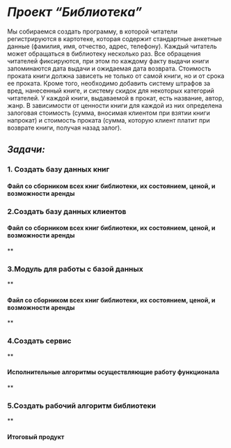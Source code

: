 ***<h1>Проект “Библиотека”</h1>***
Мы собираемся создать программу, в которой читатели регистрируются в картотеке, которая содержит стандартные анкетные данные (фамилия, имя, отчество, адрес, телефонy). Каждый читатель может обращаться в библиотеку несколько раз. Все обращения читателей фиксируются, при этом по каждому факту выдачи книги запоминаются дата выдачи и ожидаемая дата возврата. Стоимость проката книги должна зависеть не только от самой книги, но и от срока ее проката. Кроме того, необходимо добавить систему штрафов за вред, нанесенный книге, и систему скидок для некоторых категорий читателей. У каждой книги, выдаваемой в прокат, есть название, автор, жанр. В зависимости от ценности книги для каждой из них определена залоговая стоимость (сумма, вносимая клиентом при взятии книги напрокат) и стоимость проката (сумма, которую клиент платит при возврате книги, получая назад залог).

***<h2>Задачи:</h2>***

**<h3>1. Создать базу данных книг</h3>**
<h4>Файл со сборником всех книг библиотеки, их состоянием, ценой, и возможности аренды</h4>

**<h3>2.Создать базу данных клиентов</h3>**
<h4>Файл со сборником всех книг библиотеки, их состоянием, ценой, и возможности аренды</h4>
**<h3>3.Модуль для работы с базой данных</h3>**
<h4>Файл со сборником всех книг библиотеки, их состоянием, ценой, и возможности аренды</h4>
**<h3>4.Создать сервис</h3>**
<h4>Исполнительные алгоритмы осуществляющие работу функционала</h4>
**<h3>5.Создать рабочий алгоритм библиотеки</h3>**
<h4>Итоговый продукт</h4>

